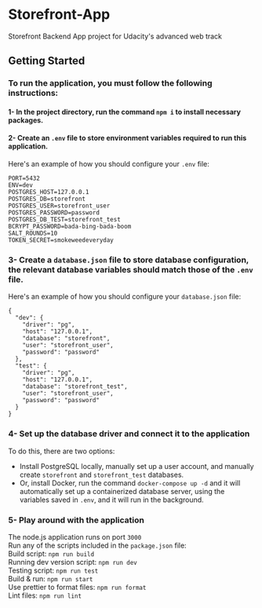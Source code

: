 # Storefront-App

Storefront Backend App project for Udacity's advanced web track

## Getting Started

### To run the application, you must follow the following instructions:
#### 1- In the project directory, run the command `npm i` to install necessary packages.
#### 2- Create an `.env` file to store environment variables required to run this application.
Here's an example of how you should configure your `.env` file:
```
PORT=5432
ENV=dev
POSTGRES_HOST=127.0.0.1
POSTGRES_DB=storefront
POSTGRES_USER=storefront_user
POSTGRES_PASSWORD=password
POSTGRES_DB_TEST=storefront_test
BCRYPT_PASSWORD=bada-bing-bada-boom
SALT_ROUNDS=10
TOKEN_SECRET=smokeweedeveryday
```
### 3- Create a `database.json` file to store database configuration, the relevant database variables should match those of the `.env` file.
Here's an example of how you should configure your `database.json` file:
```
{
  "dev": {
    "driver": "pg",
    "host": "127.0.0.1",
    "database": "storefront",
    "user": "storefront_user",
    "password": "password"
  },
  "test": {
    "driver": "pg",
    "host": "127.0.0.1",
    "database": "storefront_test",
    "user": "storefront_user",
    "password": "password"
  }
}
```
### 4- Set up the database driver and connect it to the application
To do this, there are two options:
- Install PostgreSQL locally, manually set up a user account, and manually create `storefront` and `storefront_test` databases.
- Or, install Docker, run the command `docker-compose up -d` and it will automatically set up a containerized database server, using the variables saved in `.env`, and it will run in the background.
### 5- Play around with the application
The node.js application runs on port `3000`<br />
Run any of the scripts included in the `package.json` file:<br />
Build script:                   `npm run build` <br />
Running dev version script:     `npm run dev` <br />
Testing script:                 `npm run test` <br />
Build & run:                    `npm run start` <br />
Use prettier to format files:   `npm run format` <br />
Lint files:                     `npm run lint` <br />